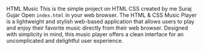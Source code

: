 HTML Music 
This is the simple project on HTML CSS created by me Suraj Gujar
Open `index.html` in your web browser.
The HTML & CSS Music Player is a lightweight and stylish web-based application that allows users to play and enjoy their favorite music directly from their web browser. Designed with simplicity in mind, this music player offers a clean interface for an uncomplicated and delightful user experience.